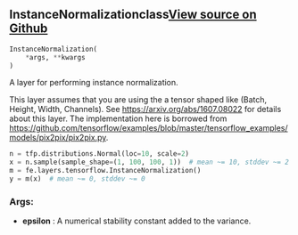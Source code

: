 ## InstanceNormalization<span class="tag">class</span><a class="sourcelink" href=https://github.com/fastestimator/fastestimator/blob/r1.0/fastestimator/layers/tensorflow/instance_norm.py/#L21-L59>View source on Github</a>
```python
InstanceNormalization(
	*args, **kwargs
)
```
A layer for performing instance normalization.

This layer assumes that you are using the a tensor shaped like (Batch, Height, Width, Channels). See
https://arxiv.org/abs/1607.08022 for details about this layer. The implementation here is borrowed from
https://github.com/tensorflow/examples/blob/master/tensorflow_examples/models/pix2pix/pix2pix.py.

```python
n = tfp.distributions.Normal(loc=10, scale=2)
x = n.sample(sample_shape=(1, 100, 100, 1))  # mean ~= 10, stddev ~= 2
m = fe.layers.tensorflow.InstanceNormalization()
y = m(x)  # mean ~= 0, stddev ~= 0
```


<h3>Args:</h3>

* **epsilon** :  A numerical stability constant added to the variance.



